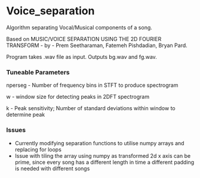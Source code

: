 # Voice_separation
Algorithm separating Vocal/Musical components of a song.

Based on MUSIC/VOICE SEPARATION USING THE 2D FOURIER TRANSFORM - by - Prem Seetharaman, Fatemeh Pishdadian, Bryan Pard.

Program takes .wav file as input. Outputs bg.wav and fg.wav.

### Tuneable Parameters 
nperseg - Number of frequency bins in STFT to produce spectrogram

w - window size for detecting peaks in 2DFT spectrogram

k - Peak sensitivity; Number of standard deviations within window to determine peak

### Issues
- Currently modifying separation functions to utilise numpy arrays and replacing for loops
- Issue with tiling the array using numpy as transformed 2d x axis can be prime, since every song has a different length in time a different padding is needed with different songs
